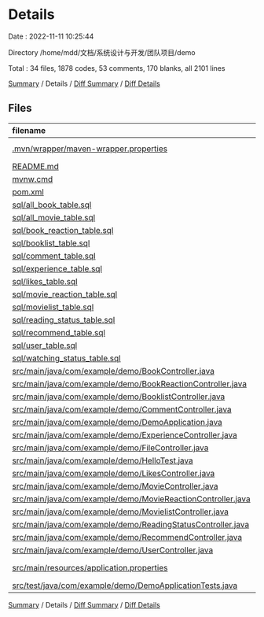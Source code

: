 # Details

Date : 2022-11-11 10:25:44

Directory /home/mdd/文档/系统设计与开发/团队项目/demo

Total : 34 files,  1878 codes, 53 comments, 170 blanks, all 2101 lines

[Summary](results.md) / Details / [Diff Summary](diff.md) / [Diff Details](diff-details.md)

## Files
| filename | language | code | comment | blank | total |
| :--- | :--- | ---: | ---: | ---: | ---: |
| [.mvn/wrapper/maven-wrapper.properties](/.mvn/wrapper/maven-wrapper.properties) | Java Properties | 2 | 0 | 1 | 3 |
| [README.md](/README.md) | Markdown | 4 | 0 | 3 | 7 |
| [mvnw.cmd](/mvnw.cmd) | Batch | 102 | 51 | 36 | 189 |
| [pom.xml](/pom.xml) | XML | 55 | 0 | 6 | 61 |
| [sql/all_book_table.sql](/sql/all_book_table.sql) | SQL | 15 | 0 | 0 | 15 |
| [sql/all_movie_table.sql](/sql/all_movie_table.sql) | SQL | 16 | 0 | 0 | 16 |
| [sql/book_reaction_table.sql](/sql/book_reaction_table.sql) | SQL | 11 | 0 | 0 | 11 |
| [sql/booklist_table.sql](/sql/booklist_table.sql) | SQL | 12 | 0 | 0 | 12 |
| [sql/comment_table.sql](/sql/comment_table.sql) | SQL | 10 | 0 | 0 | 10 |
| [sql/experience_table.sql](/sql/experience_table.sql) | SQL | 9 | 0 | 0 | 9 |
| [sql/likes_table.sql](/sql/likes_table.sql) | SQL | 9 | 0 | 1 | 10 |
| [sql/movie_reaction_table.sql](/sql/movie_reaction_table.sql) | SQL | 11 | 0 | 0 | 11 |
| [sql/movielist_table.sql](/sql/movielist_table.sql) | SQL | 12 | 0 | 0 | 12 |
| [sql/reading_status_table.sql](/sql/reading_status_table.sql) | SQL | 11 | 0 | 0 | 11 |
| [sql/recommend_table.sql](/sql/recommend_table.sql) | SQL | 9 | 0 | 0 | 9 |
| [sql/user_table.sql](/sql/user_table.sql) | SQL | 14 | 0 | 0 | 14 |
| [sql/watching_status_table.sql](/sql/watching_status_table.sql) | SQL | 10 | 0 | 0 | 10 |
| [src/main/java/com/example/demo/BookController.java](/src/main/java/com/example/demo/BookController.java) | Java | 138 | 0 | 13 | 151 |
| [src/main/java/com/example/demo/BookReactionController.java](/src/main/java/com/example/demo/BookReactionController.java) | Java | 139 | 0 | 8 | 147 |
| [src/main/java/com/example/demo/BooklistController.java](/src/main/java/com/example/demo/BooklistController.java) | Java | 145 | 1 | 9 | 155 |
| [src/main/java/com/example/demo/CommentController.java](/src/main/java/com/example/demo/CommentController.java) | Java | 104 | 0 | 7 | 111 |
| [src/main/java/com/example/demo/DemoApplication.java](/src/main/java/com/example/demo/DemoApplication.java) | Java | 9 | 0 | 5 | 14 |
| [src/main/java/com/example/demo/ExperienceController.java](/src/main/java/com/example/demo/ExperienceController.java) | Java | 98 | 0 | 9 | 107 |
| [src/main/java/com/example/demo/FileController.java](/src/main/java/com/example/demo/FileController.java) | Java | 48 | 0 | 7 | 55 |
| [src/main/java/com/example/demo/HelloTest.java](/src/main/java/com/example/demo/HelloTest.java) | Java | 11 | 0 | 3 | 14 |
| [src/main/java/com/example/demo/LikesController.java](/src/main/java/com/example/demo/LikesController.java) | Java | 104 | 0 | 7 | 111 |
| [src/main/java/com/example/demo/MovieController.java](/src/main/java/com/example/demo/MovieController.java) | Java | 140 | 0 | 10 | 150 |
| [src/main/java/com/example/demo/MovieReactionController.java](/src/main/java/com/example/demo/MovieReactionController.java) | Java | 139 | 0 | 8 | 147 |
| [src/main/java/com/example/demo/MovielistController.java](/src/main/java/com/example/demo/MovielistController.java) | Java | 145 | 1 | 9 | 155 |
| [src/main/java/com/example/demo/ReadingStatusController.java](/src/main/java/com/example/demo/ReadingStatusController.java) | Java | 99 | 0 | 7 | 106 |
| [src/main/java/com/example/demo/RecommendController.java](/src/main/java/com/example/demo/RecommendController.java) | Java | 88 | 0 | 5 | 93 |
| [src/main/java/com/example/demo/UserController.java](/src/main/java/com/example/demo/UserController.java) | Java | 145 | 0 | 10 | 155 |
| [src/main/resources/application.properties](/src/main/resources/application.properties) | Java Properties | 5 | 0 | 1 | 6 |
| [src/test/java/com/example/demo/DemoApplicationTests.java](/src/test/java/com/example/demo/DemoApplicationTests.java) | Java | 9 | 0 | 5 | 14 |

[Summary](results.md) / Details / [Diff Summary](diff.md) / [Diff Details](diff-details.md)
